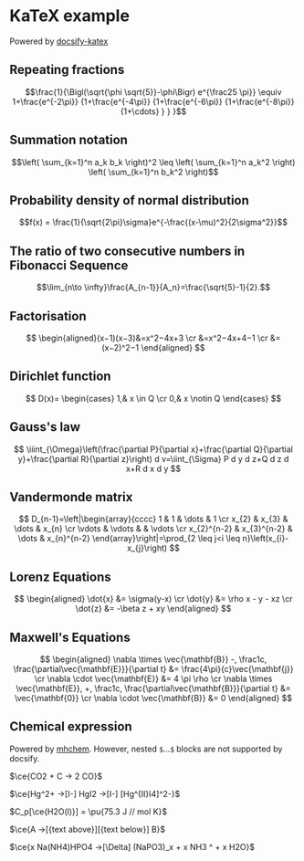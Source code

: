 # KaTeX example

Powered by [docsify-katex](https://upupming.site/docsify-katex/docs/)

## Repeating fractions

$$\frac{1}{\Bigl(\sqrt{\phi \sqrt{5}}-\phi\Bigr) e^{\frac25 \pi}} \equiv 1+\frac{e^{-2\pi}} {1+\frac{e^{-4\pi}} {1+\frac{e^{-6\pi}} {1+\frac{e^{-8\pi}} {1+\cdots} } } }$$

## Summation notation

$$\left( \sum_{k=1}^n a_k b_k \right)^2 \leq \left( \sum_{k=1}^n a_k^2 \right) \left( \sum_{k=1}^n b_k^2 \right)$$

## Probability density of normal distribution

$$f(x) = \frac{1}{\sqrt{2\pi}\sigma}e^{-\frac{(x-\mu)^2}{2\sigma^2}}$$

## The ratio of two consecutive numbers in Fibonacci Sequence

$$\lim_{n\to \infty}\frac{A_{n-1}}{A_n}=\frac{\sqrt{5}-1}{2}.$$

## Factorisation

$$
\begin{aligned}(x−1)(x−3)&=x^2−4x+3 \cr
&=x^2−4x+4−1 \cr
&=(x−2)^2−1
\end{aligned}
$$

## Dirichlet function

$$
D(x)=
\begin{cases}
1,& x \in Q \cr
0,& x \notin Q
\end{cases}
$$

## Gauss's law

$$
\iiint_{\Omega}\left(\frac{\partial P}{\partial x}+\frac{\partial Q}{\partial y}+\frac{\partial R}{\partial z}\right) d v=\iint_{\Sigma} P d y d z+Q d z d x+R d x d y
$$

## Vandermonde matrix

$$
D_{n-1}=\left|\begin{array}{cccc}
1 & 1 & \dots & 1 \cr
x_{2} & x_{3} & \dots & x_{n} \cr
\vdots & \vdots & & \vdots \cr
x_{2}^{n-2} & x_{3}^{n-2} & \dots & x_{n}^{n-2}
\end{array}\right|=\prod_{2 \leq j<i \leq n}\left(x_{i}-x_{j}\right)
$$

## Lorenz Equations

$$
\begin{aligned}
\dot{x} &= \sigma(y-x) \cr
\dot{y} &= \rho x - y - xz \cr
\dot{z} &= -\beta z + xy
\end{aligned}
$$

## Maxwell's Equations

$$
\begin{aligned}
\nabla \times \vec{\mathbf{B}} -, \frac1c, \frac{\partial\vec{\mathbf{E}}}{\partial t} &= \frac{4\pi}{c}\vec{\mathbf{j}} \cr
\nabla \cdot \vec{\mathbf{E}} &= 4 \pi \rho \cr
\nabla \times \vec{\mathbf{E}}, +, \frac1c, \frac{\partial\vec{\mathbf{B}}}{\partial t} &= \vec{\mathbf{0}} \cr
\nabla \cdot \vec{\mathbf{B}} &= 0
\end{aligned}
$$

## Chemical expression

Powered by [mhchem](https://mhchem.github.io/MathJax-mhchem/). However, nested `$`...`$` blocks are not supported by docsify.

$\ce{CO2 + C -> 2 CO}$

$\ce{Hg^2+ ->[I-] HgI2 ->[I-] [Hg^{II}I4]^2-}$

$C_p[\ce{H2O(l)}] = \pu{75.3 J // mol K}$

$\ce{A ->[{text above}][{text below}] B}$

$\ce{x Na(NH4)HPO4 ->[\Delta] (NaPO3)_x + x NH3 ^ + x H2O}$
